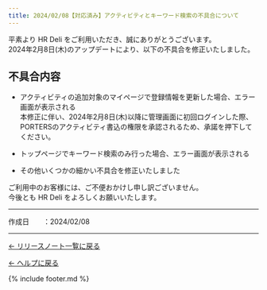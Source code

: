 ```yaml
---
title: 2024/02/08【対応済み】アクティビティとキーワード検索の不具合について
---
```


平素より HR Deli をご利用いただき、誠にありがとうございます。<br>
2024年2月8日(木)のアップデートにより、以下の不具合を修正いたしました。

## 不具合内容
* アクティビティの追加対象のマイページで登録情報を更新した場合、エラー画面が表示される<br>
本修正に伴い、2024年2月8日(木)以降に管理画面に初回ログインした際、PORTERSのアクティビティ書込の権限を承認されるため、承諾を押下してください。

* トップページでキーワード検索のみ行った場合、エラー画面が表示される<br>

* その他いくつかの細かい不具合を修正いたしました


<p>ご利用中のお客様には、ご不便おかけし申し訳ございません。<br>
今後とも HR Deli をよろしくお願いいたします。</p>

-------------

<p>作成日　　：2024/02/08</p>

-------------

[← リリースノート一覧に戻る](https://e2info.github.io/hrdeli-docs/release-notes/archive)<br>

[← ヘルプに戻る](https://e2info.github.io/hrdeli-docs/)<br>

{% include footer.md %}